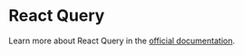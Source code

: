 # React Query

Learn more about React Query in the [official documentation](https://tanstack.com/query/v3).

